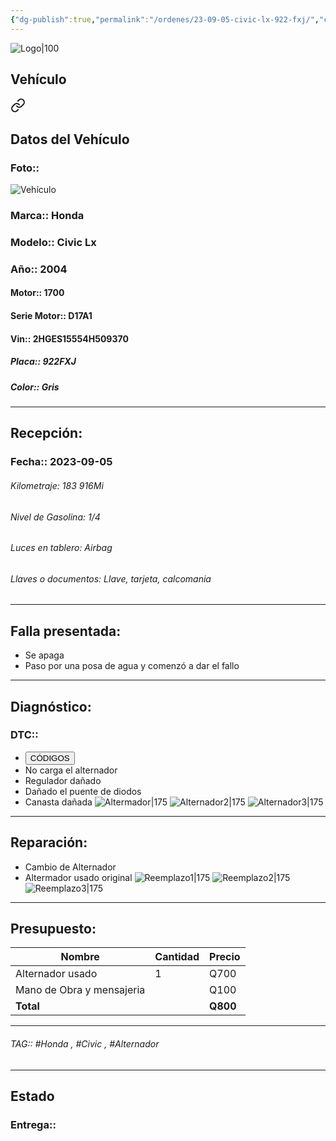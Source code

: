 ```yaml
---
{"dg-publish":true,"permalink":"/ordenes/23-09-05-civic-lx-922-fxj/","created":"","updated":""}
---
```


![Logo|100](http://drive.google.com/uc?export=view&id=137fl3TIZ0-PU8b-Pt0bsjclwHub_u78G)

## Vehículo

<div class="transclusion internal-embed is-loaded"><a class="markdown-embed-link" href="/vehiculos/honda/civic-lx-922-fxj/#datos-del-vehiculo" aria-label="Open link"><svg xmlns="http://www.w3.org/2000/svg" width="24" height="24" viewBox="0 0 24 24" fill="none" stroke="currentColor" stroke-width="2" stroke-linecap="round" stroke-linejoin="round" class="svg-icon lucide-link"><path d="M10 13a5 5 0 0 0 7.54.54l3-3a5 5 0 0 0-7.07-7.07l-1.72 1.71"></path><path d="M14 11a5 5 0 0 0-7.54-.54l-3 3a5 5 0 0 0 7.07 7.07l1.71-1.71"></path></svg></a><div class="markdown-embed">



## Datos del Vehículo 
### Foto:: 
![Vehículo](http://drive.google.com/uc?export=view&id=1MzA3HwAvhL1pxcc8CoQAJbRCQJIw3Lf-)

### Marca:: Honda
### Modelo:: Civic Lx
### Año:: 2004
#### Motor:: 1700
#### Serie Motor:: D17A1
#### Vin:: 2HGES15554H509370
##### Placa:: 922FXJ
##### Color:: Gris
---


</div></div>


## Recepción:
### Fecha:: 2023-09-05

###### Kilometraje: 183 916Mi
###### Nivel de Gasolina: 1/4
###### Luces en tablero: Airbag
###### Llaves o documentos: Llave, tarjeta, calcomania

---

## Falla presentada:
- Se apaga
- Paso por una posa de agua y comenzó a dar el fallo 


---

## Diagnóstico:
### DTC:: 

- <a href="http"><button class="btn success">CÓDIGOS</button></a>
- No carga el alternador 
- Regulador dañado 
- Dañado el puente de diodos 
- Canasta dañada 
	![Altermador|175](http://drive.google.com/uc?export=view&id=1Ndbf8j9sC27Tjz3QhRkCCJtwXNe7XHzi)
	![Alternador2|175](http://drive.google.com/uc?export=view&id=1Nhu-Tp5ZyBK_dIHsWyyyOXZLq4Ec71T8)
	![Alternador3|175](http://drive.google.com/uc?export=view&id=1Nk6YL9NRcfiC84zr95jFiu1xA1RlvX58)
	

---
## Reparación:
- Cambio de Alternador 
- Altermador usado original 
	![Reemplazo1|175](http://drive.google.com/uc?export=view&id=1NPjWAighAbm3hmvzGrfGRO_-Z2fB_wSQ)
	![Reemplazo2|175](http://drive.google.com/uc?export=view&id=1NQWZf_9i0SEkUn_uOSjDDLj2yR9qAcox)
	![Reemplazo3|175](http://drive.google.com/uc?export=view&id=1NPhIDdAJRyKEK8xS8sKjzBg_OS3rTA9K)

---

## Presupuesto:

| Nombre          | Cantidad | Precio |
| --------------- | -------- | ------ |
| Alternador usado | 1        | Q700   |
| Mano de Obra  y mensajeria  |          | Q100   |
|        **Total**         |          |    **Q800**    |

---

###### TAG:: #Honda , #Civic , #Alternador

---

## Estado

### Entrega:: 